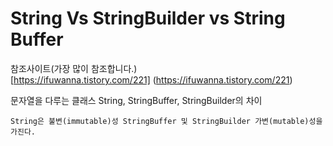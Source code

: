 # String Vs StringBuilder vs String Buffer

참조사이트(가장 많이 참조합니다.)
<br>
[https://ifuwanna.tistory.com/221] (https://ifuwanna.tistory.com/221)

문자열을 다루는 클래스 String, StringBuffer, StringBuilder의 차이

`
String은 불변(immutable)성
StringBuffer 및 StringBuilder 가변(mutable)성을 가진다.
`